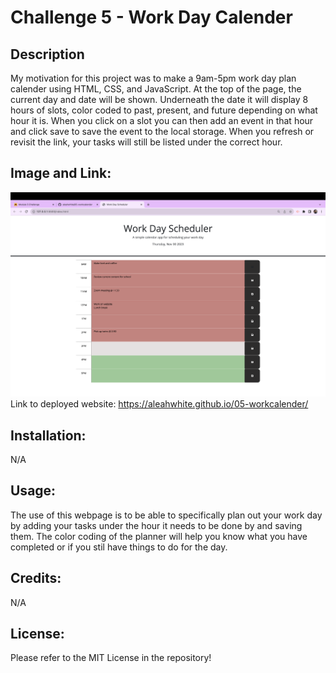 # Challenge 5 - Work Day Calender

## Description
My motivation for this project was to make a 9am-5pm work day plan calender using HTML, CSS, and JavaScript. At the top of the page, the current day and date will be shown. Underneath the date it will display 8 hours of slots, color coded to past, present, and future depending on what hour it is. When you click on a slot you can then add an event in that hour and click save to save the event to the local storage. When you refresh or revisit the link, your tasks will still be listed under the correct hour.

## Image and Link:
![Alt text](./assets/planner-screenshot.png)
Link to deployed website:   https://aleahwhite.github.io/05-workcalender/ 

## Installation:
N/A

## Usage:
The use of this webpage is to be able to specifically plan out your work day by adding your tasks under the hour it needs to be done by and saving them. The color coding of the planner will help you know what you have completed or if you stil have things to do for the day.

## Credits:
N/A

## License:
Please refer to the MIT License in the repository!
